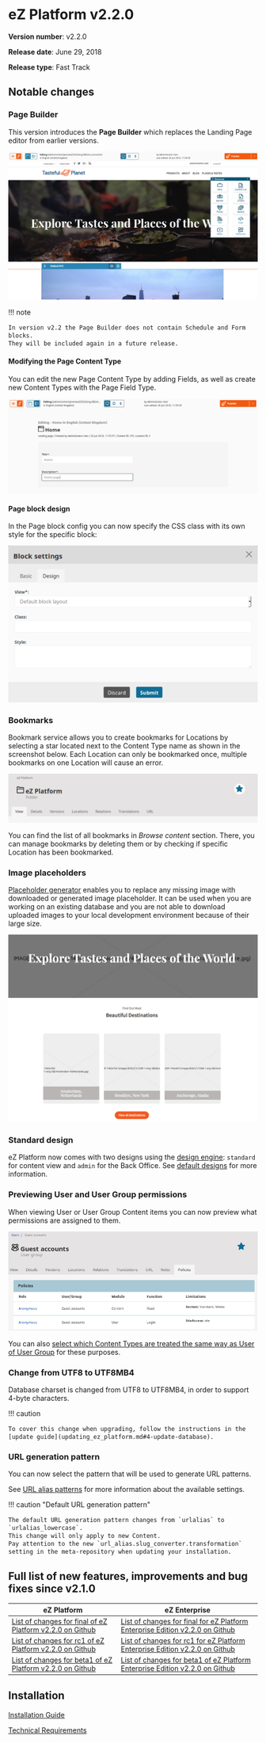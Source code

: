 # eZ Platform v2.2.0

**Version number**: v2.2.0

**Release date**: June 29, 2018

**Release type**: Fast Track

## Notable changes

### Page Builder

This version introduces the **Page Builder** which replaces the Landing Page editor from earlier versions.

![Page Builder](img/2.2_page_builder.png)

!!! note

    In version v2.2 the Page Builder does not contain Schedule and Form blocks.
    They will be included again in a future release.

#### Modifying the Page Content Type

You can edit the new Page Content Type by adding Fields, as well as create new Content Types with the Page Field Type.

![Editing Fields in Page Builder](img/2.2_page_builder_edit_fields.png)

#### Page block design

In the Page block config you can now specify the CSS class with its own style for the specific block:

![Setting the styling in Block configuration](img/2.2_block_settings_styling.png)

### Bookmarks

Bookmark service allows you to create bookmarks for Locations by selecting a star located next to the Content Type name as shown in the screenshot below. Each Location can only be bookmarked once, multiple bookmarks on one Location will cause an error.

![Bookmark](img/bookmark.png)

You can find the list of all bookmarks in *Browse content* section. There, you can manage bookmarks by deleting them or by checking if specific Location has been bookmarked.

### Image placeholders

[Placeholder generator](../guide/images.md#setting-placeholder-generator) enables you to replace any missing image with downloaded or generated image placeholder. It can be used when you are working on an existing database and you are not able to download uploaded images to your local development environment because of their large size.

![Placeholder GenericProvider](img/placeholder_generic_provider.png)

### Standard design

eZ Platform now comes with two designs using the [design engine](../guide/design_engine.md): `standard` for content view and `admin` for the Back Office.
See [default designs](../guide/design_engine.md#default-designs) for more information.

### Previewing User and User Group permissions

When viewing User or User Group Content items you can now preview what permissions are assigned to them.

![Preview of permissions assigned to a User](img/2.2_permissions_in_user_view.png)

You can also [select which Content Types are treated the same way as User of User Group](../guide/configuration.md#user-identifiers) for these purposes.

### Change from UTF8 to UTF8MB4

Database charset is changed from UTF8 to UTF8MB4, in order to support 4-byte characters.

!!! caution

    To cover this change when upgrading, follow the instructions in the [update guide](updating_ez_platform.md#4-update-database).

### URL generation pattern

You can now select the pattern that will be used to generate URL patterns.

See [URL alias patterns](../guide/url_management.md#url-alias-patterns) for more information about the available settings.

!!! caution "Default URL generation pattern"

    The default URL generation pattern changes from `urlalias` to `urlalias_lowercase`.
    This change will only apply to new Content.
    Pay attention to the new `url_alias.slug_converter.transformation` setting in the meta-repository when updating your installation.

## Full list of new features, improvements and bug fixes since v2.1.0

| eZ Platform   | eZ Enterprise  |
|--------------|------------|
| [List of changes for final of eZ Platform v2.2.0 on Github](https://github.com/ezsystems/ezplatform/releases/tag/v2.2.0) | [List of changes for final for eZ Platform Enterprise Edition v2.2.0 on Github](https://github.com/ezsystems/ezplatform-ee/releases/tag/v2.2.0) |
| [List of changes for rc1 of eZ Platform v2.2.0 on Github](https://github.com/ezsystems/ezplatform/releases/tag/v2.2.0-rc1) | [List of changes for rc1 for eZ Platform Enterprise Edition v2.2.0 on Github](https://github.com/ezsystems/ezplatform-ee/releases/tag/v2.2.0-rc1) |
| [List of changes for beta1 of eZ Platform v2.2.0 on Github](https://github.com/ezsystems/ezplatform/releases/tag/v2.2.0-beta1) | [List of changes for beta1 of eZ Platform Enterprise Edition v2.2.0 on Github](https://github.com/ezsystems/ezplatform-ee/releases/tag/v2.2.0-beta1) |

## Installation

[Installation Guide](../getting_started/install_ez_platform.md)

[Technical Requirements](../getting_started/requirements_and_system_configuration.md)
